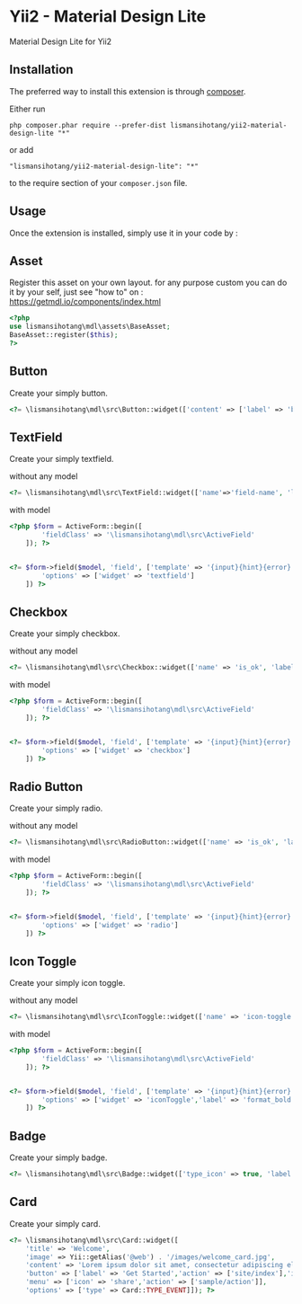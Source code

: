 Yii2 - Material Design Lite 
============================
Material Design Lite for Yii2

Installation
------------

The preferred way to install this extension is through [composer](http://getcomposer.org/download/).

Either run

```
php composer.phar require --prefer-dist lismansihotang/yii2-material-design-lite "*"
```

or add

```
"lismansihotang/yii2-material-design-lite": "*"
```

to the require section of your `composer.json` file.


Usage
-----

Once the extension is installed, simply use it in your code by  :

Asset
-----
Register this asset on your own layout. for any purpose custom you can do it by your self, just see "how to" on : https://getmdl.io/components/index.html

```php
<?php
use lismansihotang\mdl\assets\BaseAsset;
BaseAsset::register($this); 
?>
```

Button
-----
Create your simply button.
```php
<?= \lismansihotang\mdl\src\Button::widget(['content' => ['label' => 'button']]); ?>
```

TextField
-----
Create your simply textfield.

without any model
```php
<?= \lismansihotang\mdl\src\TextField::widget(['name'=>'field-name', 'label'=>'For Label']); ?>
```

with model
```php
<?php $form = ActiveForm::begin([
        'fieldClass' => '\lismansihotang\mdl\src\ActiveField'
    ]); ?>


<?= $form->field($model, 'field', ['template' => '{input}{hint}{error}'])->widget(TextField::className(), [
        'options' => ['widget' => 'textfield']
    ]) ?>
```

Checkbox
-----
Create your simply checkbox.

without any model
```php
<?= \lismansihotang\mdl\src\Checkbox::widget(['name' => 'is_ok', 'label' => 'Yes']); ?>
```

with model
```php
<?php $form = ActiveForm::begin([
        'fieldClass' => '\lismansihotang\mdl\src\ActiveField'
    ]); ?>


<?= $form->field($model, 'field', ['template' => '{input}{hint}{error}'])->widget(Checkbox::className(), [
        'options' => ['widget' => 'checkbox']
    ]) ?>
```

Radio Button
-----
Create your simply radio.

without any model
```php
<?= \lismansihotang\mdl\src\RadioButton::widget(['name' => 'is_ok', 'label' => 'Yes', 'value'=>'1']); ?>
```

with model
```php
<?php $form = ActiveForm::begin([
        'fieldClass' => '\lismansihotang\mdl\src\ActiveField'
    ]); ?>


<?= $form->field($model, 'field', ['template' => '{input}{hint}{error}'])->widget(RadioButton::className(), [
        'options' => ['widget' => 'radio']
    ]) ?>
```

Icon Toggle
-----
Create your simply icon toggle.

without any model
```php
<?= \lismansihotang\mdl\src\IconToggle::widget(['name' => 'icon-toggle', 'label' => 'format_bold']); ?>
```

with model
```php
<?php $form = ActiveForm::begin([
        'fieldClass' => '\lismansihotang\mdl\src\ActiveField'
    ]); ?>


<?= $form->field($model, 'field', ['template' => '{input}{hint}{error}'])->widget(IconToggle::className(), [
        'options' => ['widget' => 'iconToggle','label' => 'format_bold']
    ]) ?>
```

Badge
-----
Create your simply badge.
```php
<?= \lismansihotang\mdl\src\Badge::widget(['type_icon' => true, 'label' => 'account_box', 'options' => ['data-badge' => '2']]); ?>
```

Card
-----
Create your simply card.
```php
<?= \lismansihotang\mdl\src\Card::widget([
    'title' => 'Welcome',
    'image' => Yii::getAlias('@web') . '/images/welcome_card.jpg',
    'content' => 'Lorem ipsum dolor sit amet, consectetur adipiscing elit. Mauris sagittis pellentesque lacus eleifend lacinia...',
    'button' => ['label' => 'Get Started','action' => ['site/index'],'icon' => 'event'],
    'menu' => ['icon' => 'share','action' => ['sample/action']],
    'options' => ['type' => Card::TYPE_EVENT]]); ?>
```